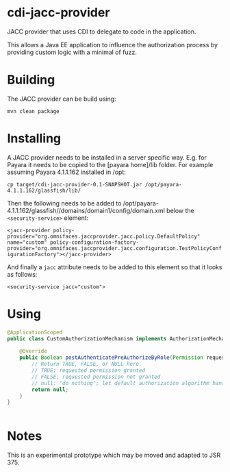 # cdi-jacc-provider

JACC provider that uses CDI to delegate to code in the application.

This allows a Java EE application to influence the authorization process by providing custom logic with a minimal of fuzz.

# Building

The JACC provider can be build using:

``mvn clean package``

# Installing

A JACC provider needs to be installed in a server specific way. E.g. for Payara it needs to be copied to the [payara home]/lib folder. For example assuming Payara 4.1.1.162 installed in /opt:

``cp target/cdi-jacc-provider-0.1-SNAPSHOT.jar /opt/payara-4.1.1.162/glassfish/lib/``

Then the following needs to be added to /opt/payara-4.1.1.162/glassfish//domains/domain1/config/domain.xml below the ``<security-service>`` element:

``<jacc-provider policy-provider="org.omnifaces.jaccprovider.jacc.policy.DefaultPolicy" name="custom" policy-configuration-factory-provider="org.omnifaces.jaccprovider.jacc.configuration.TestPolicyConfigurationFactory"></jacc-provider>``

And finally a ``jacc`` attribute needs to be added to this element so that it looks as follows:

``<security-service jacc="custom">``

# Using

```java
@ApplicationScoped
public class CustomAuthorizationMechanism implements AuthorizationMechanism {
    
    @Override
    public Boolean postAuthenticatePreAuthorizeByRole(Permission requestedPermission, Caller caller, SecurityConstraints securityConstraints) {
        // Return TRUE, FALSE, or NULL here
        // TRUE; requested permission granted
        // FALSE; requested permission not granted
        // null; "do nothing"; let default authorization algorithm handle this
        return null;
    }
}
        
```

# Notes

This is an experimental prototype which may be moved and adapted to JSR 375.
